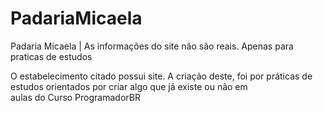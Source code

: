 # PadariaMicaela
Padaria Micaela | As informações do site não são reais. Apenas para praticas de estudos


O  estabelecimento citado possui site. A criação deste, foi por práticas de estudos  orientados por criar algo que já existe ou não em  
aulas do Curso ProgramadorBR
